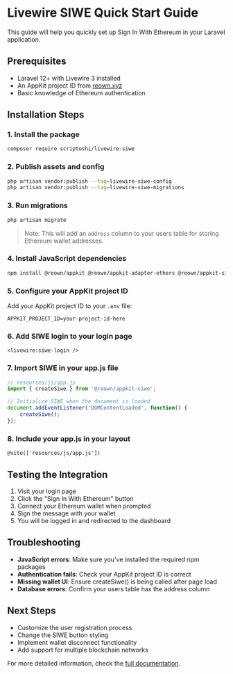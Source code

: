 # Livewire SIWE Quick Start Guide

This guide will help you quickly set up Sign In With Ethereum in your Laravel application.

## Prerequisites

- Laravel 12+ with Livewire 3 installed
- An AppKit project ID from [reown.xyz](https://reown.xyz)
- Basic knowledge of Ethereum authentication

## Installation Steps

### 1. Install the package

```bash
composer require scriptoshi/livewire-siwe
```

### 2. Publish assets and config

```bash
php artisan vendor:publish --tag=livewire-siwe-config
php artisan vendor:publish --tag=livewire-siwe-migrations
```

### 3. Run migrations

```bash
php artisan migrate
```

> Note: This will add an `address` column to your users table for storing Ethereum wallet addresses.

### 4. Install JavaScript dependencies

```bash
npm install @reown/appkit @reown/appkit-adapter-ethers @reown/appkit-siwe
```

### 5. Configure your AppKit project ID

Add your AppKit project ID to your `.env` file:

```
APPKIT_PROJECT_ID=your-project-id-here
```

### 6. Add SIWE login to your login page

```blade
<livewire:siwe-login />
```

### 7. Import SIWE in your app.js file

```javascript
// resources/js/app.js
import { createSiwe } from '@reown/appkit-siwe';

// Initialize SIWE when the document is loaded
document.addEventListener('DOMContentLoaded', function() {
    createSiwe();
});
```

### 8. Include your app.js in your layout

```blade
@vite(['resources/js/app.js'])
```

## Testing the Integration

1. Visit your login page
2. Click the "Sign In With Ethereum" button
3. Connect your Ethereum wallet when prompted
4. Sign the message with your wallet
5. You will be logged in and redirected to the dashboard

## Troubleshooting

- **JavaScript errors**: Make sure you've installed the required npm packages
- **Authentication fails**: Check your AppKit project ID is correct
- **Missing wallet UI**: Ensure createSiwe() is being called after page load
- **Database errors**: Confirm your users table has the address column

## Next Steps

- Customize the user registration process
- Change the SIWE button styling
- Implement wallet disconnect functionality
- Add support for multiple blockchain networks

For more detailed information, check the [full documentation](README.md).
